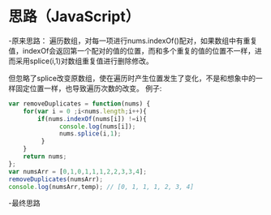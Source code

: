 
思路（JavaScript）
==================

-原来思路：
遍历数组，对每一项进行nums.indexOf()配对，如果数组中有重复值，indexOf会返回第一个配对的值的位置，而和多个重复的值的位置不一样，进而采用splice(i,1)对数组重复值进行删除修改。

但忽略了splice改变原数组，使在遍历时产生位置发生了变化，不是和想象中的一样固定位置一样，也导致遍历次数的改变。
例子:

```JavaScript
var removeDuplicates = function(nums) {
	for(var i = 0 ;i<nums.length;i++){
		if(nums.indexOf(nums[i]) !=i){
		      console.log(nums[i]);
		      nums.splice(i,1);
		 }
	}
	return nums;
};
var numsArr = [0,1,0,1,1,1,2,2,3,3,4];
removeDuplicates(numsArr);
console.log(numsArr,temp); // [0, 1, 1, 1, 2, 3, 4]		
```
-最终思路
